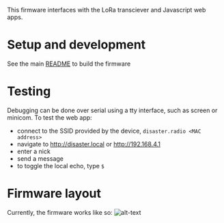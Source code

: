 This firmware interfaces with the LoRa transciever and Javascript web apps.

# Setup and development
See the main [README](https://github.com/sudomesh/disaster-radio) to build the firmware

# Testing
Debugging can be done over serial using a tty interface, such as screen or minicom.
To test the web app:  
* connect to the SSID provided by the device, `disaster.radio <MAC address>` 
* navigate to http://disaster.local or http://192.168.4.1
* enter a nick
* send a message
* to toggle the local echo, type `$`

# Firmware layout
Currently, the firmware works like so:
![alt-text](https://raw.githubusercontent.com/sudomesh/disaster-radio/master/firmware/diagram.png "firmware flow")
